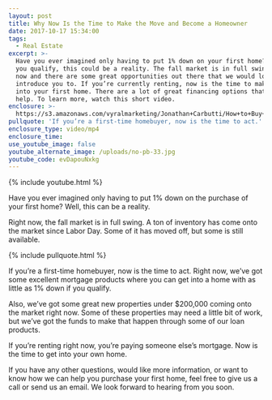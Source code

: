 ```yaml
---
layout: post
title: Why Now Is the Time to Make the Move and Become a Homeowner
date: 2017-10-17 15:34:00
tags:
  - Real Estate
excerpt: >-
  Have you ever imagined only having to put 1% down on your first home? Well, if
  you qualify, this could be a reality. The fall market is in full swing right
  now and there are some great opportunities out there that we would love to
  introduce you to. If you’re currently renting, now is the time to make a move
  into your first home. There are a lot of great financing options that can
  help. To learn more, watch this short video.
enclosure: >-
  https://s3.amazonaws.com/vyralmarketing/Jonathan+Carbutti/How+to+Buy+Your+First+Home+for+Just+1%2525+Down.mp4
pullquote: 'If you’re a first-time homebuyer, now is the time to act.'
enclosure_type: video/mp4
enclosure_time:
use_youtube_image: false
youtube_alternate_image: /uploads/no-pb-33.jpg
youtube_code: evDapouNxkg
---
```



{% include youtube.html %}

Have you ever imagined only having to put 1% down on the purchase of your first home? Well, this can be a reality.

Right now, the fall market is in full swing. A ton of inventory has come onto the market since Labor Day. Some of it has moved off, but some is still available.

{% include pullquote.html %}

If you’re a first-time homebuyer, now is the time to act. Right now, we’ve got some excellent mortgage products where you can get into a home with as little as 1% down if you qualify.

Also, we’ve got some great new properties under $200,000 coming onto the market right now. Some of these properties may need a little bit of work, but we’ve got the funds to make that happen through some of our loan products.

If you’re renting right now, you’re paying someone else’s mortgage. Now is the time to get into your own home.

If you have any other questions, would like more information, or want to know how we can help you purchase your first home, feel free to give us a call or send us an email. We look forward to hearing from you soon.